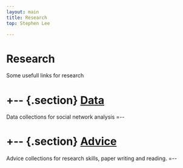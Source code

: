 ```yaml
---
layout: main
title: Research
top: Stephen Lee

---
```


Research
========
Some usefull links for research

+-- {.section}
[Data](/research/data/)
============
Data collections for social network analysis
=--

+-- {.section}
[Advice](/research/advice/)
============
Advice collections for research skills, paper writing and reading.
=--

